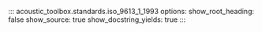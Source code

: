 ::: acoustic_toolbox.standards.iso_9613_1_1993
    options:
        show_root_heading: false
        show_source: true
        show_docstring_yields: true
:::
